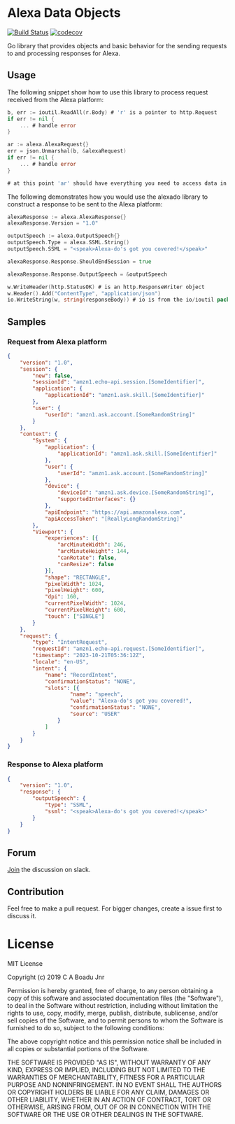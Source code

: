 

# Alexa Data Objects

[![Build Status](https://travis-ci.com/ekowcharles/alexado.svg?branch=master)](https://travis-ci.com/ekowcharles/alexado) [![codecov](https://codecov.io/gh/ekowcharles/alexado/branch/master/graph/badge.svg)](https://codecov.io/gh/ekowcharles/alexado)

Go library that provides objects and basic behavior for the sending requests to and processing responses for Alexa.

## Usage

The following snippet show how to use this library to process request received from the Alexa platform:
```go
b, err := ioutil.ReadAll(r.Body) # 'r' is a pointer to http.Request
if err != nil {
	... # handle error
}

ar := alexa.AlexaRequest{}
err = json.Unmarshal(b, &alexaRequest)
if err != nil {
	... # handle error
}

# at this point 'ar' should have everything you need to access data in the Alexa request
```

The following demonstrates how you would use the alexado library to construct a response to be sent to the Alexa platform:
```go
alexaResponse := alexa.AlexaResponse{}
alexaResponse.Version = "1.0"

outputSpeech := alexa.OutputSpeech{}
outputSpeech.Type = alexa.SSML.String()
outputSpeech.SSML = "<speak>Alexa-do's got you covered!</speak>"

alexaResponse.Response.ShouldEndSession = true

alexaResponse.Response.OutputSpeech = &outputSpeech

w.WriteHeader(http.StatusOK) # is an http.ResponseWriter object
w.Header().Add("ContentType", "application/json")
io.WriteString(w, string(responseBody)) # io is from the io/ioutil package
```

## Samples

### Request from Alexa platform

```json
{
	"version": "1.0",
	"session": {
		"new": false,
		"sessionId": "amzn1.echo-api.session.[SomeIdentifier]",
		"application": {
			"applicationId": "amzn1.ask.skill.[SomeIdentifier]"
		},
		"user": {
			"userId": "amzn1.ask.account.[SomeRandomString]"
		}
	},
	"context": {
		"System": {
			"application": {
				"applicationId": "amzn1.ask.skill.[SomeIdentifier]"
			},
			"user": {
				"userId": "amzn1.ask.account.[SomeRandomString]"
			},
			"device": {
				"deviceId": "amzn1.ask.device.[SomeRandomString]",
				"supportedInterfaces": {}
			},
			"apiEndpoint": "https://api.amazonalexa.com",
			"apiAccessToken": "[ReallyLongRandomString]"
		},
		"Viewport": {
			"experiences": [{
				"arcMinuteWidth": 246,
				"arcMinuteHeight": 144,
				"canRotate": false,
				"canResize": false
			}],
			"shape": "RECTANGLE",
			"pixelWidth": 1024,
			"pixelHeight": 600,
			"dpi": 160,
			"currentPixelWidth": 1024,
			"currentPixelHeight": 600,
			"touch": ["SINGLE"]
		}
	},
	"request": {
		"type": "IntentRequest",
		"requestId": "amzn1.echo-api.request.[SomeIdentifier]",
		"timestamp": "2023-10-21T05:36:12Z",
		"locale": "en-US",
		"intent": {
			"name": "RecordIntent",
			"confirmationStatus": "NONE",
			"slots": [{
					"name": "speech",
					"value": "Alexa-do's got you covered!",
					"confirmationStatus": "NONE",
					"source": "USER"
				}
			]
		}
	}
}
```

### Response to Alexa platform

```json
{
    "version": "1.0",
    "response": {
        "outputSpeech": {
            "type": "SSML",
            "ssml": "<speak>Alexa-do's got you covered!</speak>"
        }
    }
}
```

## Forum

[Join](https://join.slack.com/t/alexalibraries/shared_invite/enQtNTY3MDMyODU4ODk5LTBkMWNiNTVjYTY2MTJlMWMxY2M3YWI0NGFhY2Q3NzhhNWQ3ZDg5MWIyNzFmMTk0NTBlMzRiOGYyNTE4YjNlNzg) the discussion on slack.

## Contribution

Feel free to make a pull request. For bigger changes, create a issue first to discuss it.

# License

MIT License

Copyright (c) 2019 C A Boadu Jnr

Permission is hereby granted, free of charge, to any person obtaining a copy of this software and associated documentation files (the "Software"), to deal in the Software without restriction, including without limitation the rights to use, copy, modify, merge, publish, distribute, sublicense, and/or sell copies of the Software, and to permit persons to whom the Software is furnished to do so, subject to the following conditions:

The above copyright notice and this permission notice shall be included in all copies or substantial portions of the Software.

THE SOFTWARE IS PROVIDED "AS IS", WITHOUT WARRANTY OF ANY KIND, EXPRESS OR IMPLIED, INCLUDING BUT NOT LIMITED TO THE WARRANTIES OF MERCHANTABILITY, FITNESS FOR A PARTICULAR PURPOSE AND NONINFRINGEMENT. IN NO EVENT SHALL THE AUTHORS OR COPYRIGHT HOLDERS BE LIABLE FOR ANY CLAIM, DAMAGES OR OTHER LIABILITY, WHETHER IN AN ACTION OF CONTRACT, TORT OR OTHERWISE, ARISING FROM, OUT OF OR IN CONNECTION WITH THE SOFTWARE OR THE USE OR OTHER DEALINGS IN THE SOFTWARE.

